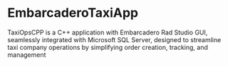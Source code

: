 # EmbarcaderoTaxiApp
TaxiOpsCPP is a C++ application with Embarcadero Rad Studio GUI, seamlessly integrated with Microsoft SQL Server, designed to streamline taxi company operations by simplifying order creation, tracking, and management

